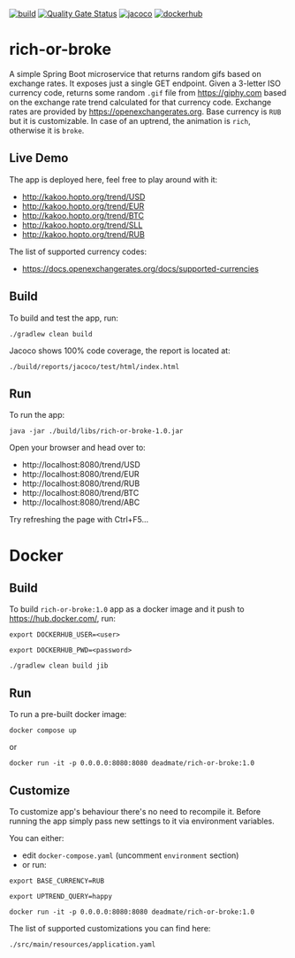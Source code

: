 [![build](https://github.com/deadmatedev/rich-or-broke/actions/workflows/build.yml/badge.svg)](https://github.com/deadmatedev/rich-or-broke/actions/workflows/build.yml)
[![Quality Gate Status](https://sonarcloud.io/api/project_badges/measure?project=deadmatedev_rich-or-broke&metric=alert_status)](https://sonarcloud.io/dashboard?id=deadmatedev_rich-or-broke)
[![jacoco](https://img.shields.io/badge/coverage-100%25-green)](https://github.com/deadmatedev/rich-or-broke/suites/3686775480/artifacts/89833041)
[![dockerhub](https://img.shields.io/docker/pulls/deadmate/rich-or-broke.svg)](https://hub.docker.com/repository/docker/deadmate/rich-or-broke)

# rich-or-broke

A simple Spring Boot microservice that returns random gifs based on exchange rates. It exposes just a single GET
endpoint. Given a 3-letter ISO currency code, returns some
random `.gif` file from https://giphy.com based on the exchange
rate trend calculated for that currency code. Exchange rates are provided by https://openexchangerates.org. Base currency is `RUB` but it is customizable. In case of an uptrend, the animation is `rich`, otherwise it is `broke`.

## Live Demo

The app is deployed here, feel free to play around with it:

* http://kakoo.hopto.org/trend/USD
* http://kakoo.hopto.org/trend/EUR
* http://kakoo.hopto.org/trend/BTC
* http://kakoo.hopto.org/trend/SLL
* http://kakoo.hopto.org/trend/RUB

The list of supported currency codes:

* https://docs.openexchangerates.org/docs/supported-currencies

## Build

To build and test the app, run:

`./gradlew clean build`

Jacoco shows 100% code coverage, the report is located at:

`./build/reports/jacoco/test/html/index.html`

## Run

To run the app:

`java -jar ./build/libs/rich-or-broke-1.0.jar`

Open your browser and head over to:

* http://localhost:8080/trend/USD
* http://localhost:8080/trend/EUR
* http://localhost:8080/trend/RUB
* http://localhost:8080/trend/BTC
* http://localhost:8080/trend/ABC

Try refreshing the page with Ctrl+F5...

# Docker

## Build

To build `rich-or-broke:1.0` app as a docker image and it push to https://hub.docker.com/, run:

`export DOCKERHUB_USER=<user>`

`export DOCKERHUB_PWD=<password>`

`./gradlew clean build jib`

## Run

To run a pre-built docker image:

`docker compose up`

or

`docker run -it -p 0.0.0.0:8080:8080 deadmate/rich-or-broke:1.0`

## Customize 

To customize app's behaviour there's no need to recompile it. Before running the app simply pass new settings to it via environment variables.

You can either:
* edit `docker-compose.yaml` (uncomment `environment` section)
* or run:

`export BASE_CURRENCY=RUB`

`export UPTREND_QUERY=happy`

`docker run -it -p 0.0.0.0:8080:8080 deadmate/rich-or-broke:1.0`

The list of supported customizations you can find here:

`./src/main/resources/application.yaml` 
